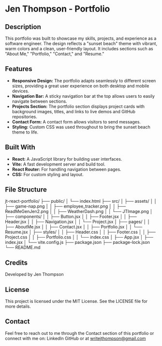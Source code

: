 # Jen Thompson - Portfolio

## Description

This portfolio was built to showcase my skills, projects, and experience as a software engineer. The design reflects a "sunset beach" theme with vibrant, warm colors and a clean, user-friendly layout. It includes sections such as "About Me," "Portfolio," "Contact," and "Resume."

## Features

- **Responsive Design:** The portfolio adapts seamlessly to different screen sizes, providing a great user experience on both desktop and mobile devices.
- **Navigation Bar:** A sticky navigation bar at the top allows users to easily navigate between sections.
- **Projects Section:** The portfolio section displays project cards with background images, titles, and links to live demos and GitHub repositories.
- **Contact Form:** A contact form allows visitors to send messages.
- **Styling:** Custom CSS was used throughout to bring the sunset beach theme to life.

## Built With

- **React:** A JavaScript library for building user interfaces.
- **Vite:** A fast development server and build tool.
- **React Router:** For handling navigation between pages.
- **CSS:** For custom styling and layout.

## File Structure
jt-react-portfolio/
├── public/
│   └── index.html
├── src/
│   ├── assets/
│   │   ├── game-nap.png
│   │   ├── employee_tracker.png
│   │   ├── ReadMeGenJen2.png
│   │   ├── WeatherDash.png
│   │   └── JTImage.png
│   ├── components/
│   │   ├── Button.jsx
│   │   ├── Footer.jsx
│   │   ├── Header.jsx
│   │   ├── Navigation.jsx
│   │   └── Project.jsx
│   ├── pages/
│   │   ├── AboutMe.jsx
│   │   ├── Contact.jsx
│   │   ├── Portfolio.jsx
│   │   └── Resume.jsx
│   ├── styles/
│   │   ├── Header.css
│   │   ├── Footer.css
│   │   ├── Project.css
│   │   ├── Portfolio.css
│   │   └── index.css
│   ├── App.jsx
│   ├── index.jsx
│   └── vite.config.js
├── package.json
├── package-lock.json
└── README.md
## Credits
Developed by Jen Thompson

## License
This project is licensed under the MIT License. See the LICENSE file for more details.

## Contact
Feel free to reach out to me through the Contact section of this portfolio or connect with me on:
LinkedIn
GitHub
or at writejthompson@gmail.com

